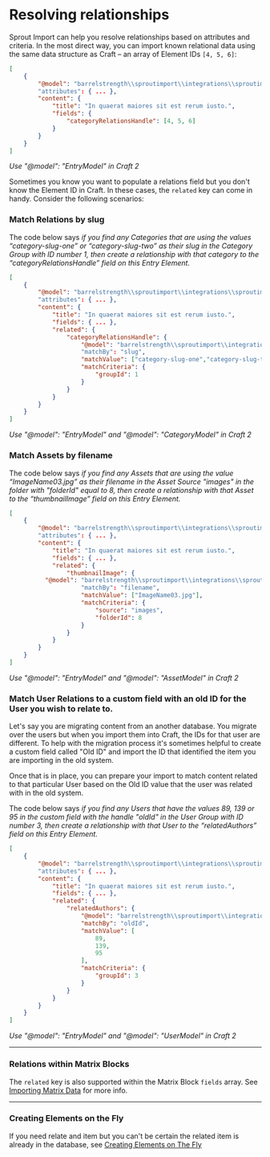 # Resolving relationships

Sprout Import can help you resolve relationships based on attributes and criteria. In the most direct way, you can import known relational data using the same data structure as Craft – an array of Element IDs `[4, 5, 6]`:

``` json
[
	{
		"@model": "barrelstrength\\sproutimport\\integrations\\sproutimport\\elements\\Entry"
		"attributes": { ... },
		"content": {
			"title": "In quaerat maiores sit est rerum iusto.",
			"fields": {
				"categoryRelationsHandle": [4, 5, 6]
			}
		}
	}
]
```

_Use "@model": "EntryModel" in Craft 2_

Sometimes you know you want to populate a relations field but you don't know the Element ID in Craft. In these cases, the `related` key can come in handy. Consider the following scenarios:

### Match Relations by slug

The code below says _if you find any Categories that are using the values “category-slug-one” or “category-slug-two” as their slug in the Category Group with ID number 1, then create a relationship with that category to the “categoryRelationsHandle” field on this Entry Element._

``` json
[
	{
		"@model": "barrelstrength\\sproutimport\\integrations\\sproutimport\\elements\\Entry"
		"attributes": { ... },
		"content": {
			"title": "In quaerat maiores sit est rerum iusto.",
			"fields": { ... },
			"related": {
				"categoryRelationsHandle": {
					"@model": "barrelstrength\\sproutimport\\integrations\\sproutimport\\elements\\Category"
					"matchBy": "slug",
					"matchValue": ["category-slug-one","category-slug-two"],
					"matchCriteria": {
						"groupId": 1
					}
				}
			}
		}
	}
]
```

_Use "@model": "EntryModel" and "@model": "CategoryModel" in Craft 2_

### Match Assets by filename

The code below says _if you find any Assets that are using the value “ImageName03.jpg” as their filename in the Asset Source "images" in the folder with "folderId" equal to 8, then create a relationship with that Asset to the “thumbnailImage” field on this Entry Element._

``` json
[
	{
		"@model": "barrelstrength\\sproutimport\\integrations\\sproutimport\\elements\\Entry"
		"attributes": { ... },
		"content": {
			"title": "In quaerat maiores sit est rerum iusto.",
			"fields": { ... },
			"related": {
				"thumbnailImage": {
          "@model": "barrelstrength\\sproutimport\\integrations\\sproutimport\\elements\\Asset"
					"matchBy": "filename",
					"matchValue": ["ImageName03.jpg"],
					"matchCriteria": {
						"source": "images",
						"folderId": 8
					}
				}
			}
		}
	}
]
```

_Use "@model": "EntryModel" and "@model": "AssetModel" in Craft 2_

### Match User Relations to a custom field with an old ID for the User you wish to relate to.

Let's say you are migrating content from an another database. You migrate over the users but when you import them into Craft, the IDs for that user are different. To help with the migration process it's sometimes helpful to create a custom field called "Old ID" and import the ID that identified the item you are importing in the old system. 

Once that is in place, you can prepare your import to match content related to that particular User based on the Old ID value that the user was related with in the old system.

The code below says _if you find any Users that have the values 89, 139 or 95 in the custom field with the handle "oldId" in the User Group with ID number 3, then create a relationship with that User to the “relatedAuthors” field on this Entry Element._

``` json
[
	{
		"@model": "barrelstrength\\sproutimport\\integrations\\sproutimport\\elements\\Entry"
		"attributes": { ... },
		"content": {
			"title": "In quaerat maiores sit est rerum iusto.",
			"fields": { ... },
			"related": {
				"relatedAuthors": {
					"@model": "barrelstrength\\sproutimport\\integrations\\sproutimport\\elements\\User",
					"matchBy": "oldId",
					"matchValue": [
						89,
						139,
						95
					],
					"matchCriteria": {
						"groupId": 3
					}
				}
			}
		}
	}
]
```

_Use "@model": "EntryModel" and "@model": "UserModel" in Craft 2_

----

### Relations within Matrix Blocks

The `related` key is also supported within the Matrix Block `fields` array. See [Importing Matrix Data]({entry:2361:url}) for more info.

----

### Creating Elements on the Fly

If you need relate and item but you can't be certain the related item is already in the database, see [Creating Elements on The Fly]({entry:2474:url})